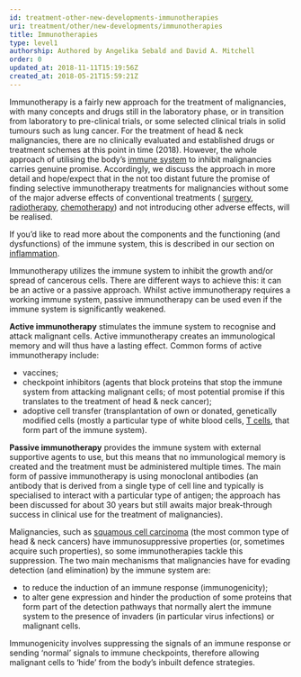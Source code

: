 ```yaml
---
id: treatment-other-new-developments-immunotherapies
uri: treatment/other/new-developments/immunotherapies
title: Immunotherapies
type: level1
authorship: Authored by Angelika Sebald and David A. Mitchell
order: 0
updated_at: 2018-11-11T15:19:56Z
created_at: 2018-05-21T15:59:21Z
---
```


<p>Immunotherapy is a fairly new approach for the treatment of malignancies,
    with many concepts and drugs still in the laboratory phase,
    or in transition from laboratory to pre-clinical trials,
    or some selected clinical trials in solid tumours such as
    lung cancer. For the treatment of head &amp; neck malignancies,
    there are no clinically evaluated and established drugs or
    treatment schemes at this point in time (2018). However,
    the whole approach of utilising the body’s <a href="/treatment/other/medication/inflammation/more-info">immune system</a>    to inhibit malignancies carries genuine promise. Accordingly,
    we discuss the approach in more detail and hope/expect that
    in the not too distant future the promise of finding selective
    immunotherapy treatments for malignancies without some of
    the major adverse effects of conventional treatments (
    <a href="/treatment/surgery">surgery</a>, <a href="/treatment/radiotherapy">radiotherapy</a>,
        <a href="/treatment/chemotherapy">chemotherapy</a>) and
        not introducing other adverse effects, will be realised.</p>
<aside>
    <p>If you’d like to read more about the components and the functioning
        (and dysfunctions) of the immune system, this is described
        in our section on <a href="/treatment/other/medication/inflammation">inflammation</a>.</p>
</aside>
<p>Immunotherapy utilizes the immune system to inhibit the growth
    and/or spread of cancerous cells. There are different ways
    to achieve this: it can be an active or a passive approach.
    Whilst active immunotherapy requires a working immune system,
    passive immunotherapy can be used even if the immune system
    is significantly weakened.</p>
<p><strong>Active immunotherapy</strong> stimulates the immune system
    to recognise and attack malignant cells. Active immunotherapy
    creates an immunological memory and will thus have a lasting
    effect. Common forms of active immunotherapy include:</p>
<ul>
    <li>vaccines;</li>
    <li>checkpoint inhibitors (agents that block proteins that stop
        the immune system from attacking malignant cells; of
        most potential promise if this translates to the treatment
        of head &amp; neck cancer);</li>
    <li>adoptive cell transfer (transplantation of own or donated,
        genetically modified cells (mostly a particular type
        of white blood cells, <a href="/treatment/other/medication/inflammation/more-info">T cells</a>,
        that form part of the immune system).</li>
</ul>
<p><strong>Passive immunotherapy</strong> provides the immune system
    with external supportive agents to use, but this means that
    no immunological memory is created and the treatment must
    be administered multiple times. The main form of passive
    immunotherapy is using monoclonal antibodies (an antibody
    that is derived from a single type of cell line and typically
    is specialised to interact with a particular type of antigen;
    the approach has been discussed for about 30 years but still
    awaits major break-through success in clinical use for the
    treatment of malignancies).</p>
<p>Malignancies, such as <a href="/diagnosis/a-z/cancer/mouth-cancer/detailed">squamous cell carcinoma</a>    (the most common type of head &amp; neck cancers) have immunosuppressive
    properties (or, sometimes acquire such properties), so some
    immunotherapies tackle this suppression. The two main mechanisms
    that malignancies have for evading detection (and elimination)
    by the immune system are:</p>
<ul>
    <li>to reduce the induction of an immune response (immunogenicity);</li>
    <li>to alter gene expression and hinder the production of some
        proteins that form part of the detection pathways that
        normally alert the immune system to the presence of invaders
        (in particular virus infections) or malignant cells.</li>
</ul>
<p>Immunogenicity involves suppressing the signals of an immune
    response or sending ‘normal’ signals to immune checkpoints,
    therefore allowing malignant cells to ‘hide’ from the body’s
    inbuilt defence strategies.</p>
